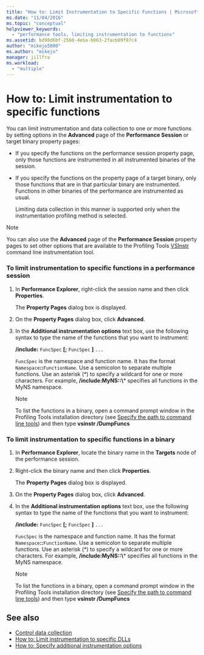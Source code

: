 ```yaml
---
title: "How to: Limit Instrumentation to Specific Functions | Microsoft Docs"
ms.date: "11/04/2016"
ms.topic: "conceptual"
helpviewer_keywords:
  - "performance tools, limiting instrumentation to functions"
ms.assetid: bd98d6bf-2560-4eba-b063-2facb09f87c4
author: "mikejo5000"
ms.author: "mikejo"
manager: jillfra
ms.workload:
  - "multiple"
---
```

# How to: Limit instrumentation to specific functions
You can limit instrumentation and data collection to one or more functions by setting options in the **Advanced** page of the **Performance Session** or target binary property pages:

- If you specify the functions on the performance session property page, only those functions are instrumented in all instrumented binaries of the session.

- If you specify the functions on the property page of a target binary, only those functions that are in that particular binary are instrumented. Functions in other binaries of the performance are instrumented as usual.

  Limiting data collection in this manner is supported only when the instrumentation profiling method is selected.

> [!NOTE]
> You can also use the **Advanced** page of the **Performance Session** property pages to set other options that are available to the Profiling Tools [VSInstr](../profiling/vsinstr.md) command line instrumentation tool.

### To limit instrumentation to specific functions in a performance session

1. In **Performance Explorer**, right-click the session name and then click **Properties**.

    The **Property Pages** dialog box is displayed.

2. On the **Property Pages** dialog box, click **Advanced**.

3. In the **Additional instrumentation options** text box, use the following syntax to type the name of the functions that you want to instrument:

    **/include:** `FuncSpec` **[;** `FuncSpec` **]** `...`

    `FuncSpec` is the namespace and function name. It has the format `Namespace`**::**`FunctionName`. Use a semicolon to separate multiple functions. Use an asterisk (\*) to specify a wildcard for one or more characters. For example, **/include:MyNS::\\*** specifies all functions in the MyNS namespace.

   > [!NOTE]
   > To list the functions in a binary, open a command prompt window in the Profiling Tools installation directory (see [Specify the path to command line tools](../profiling/specifying-the-path-to-profiling-tools-command-line-tools.md)) and then type **vsinstr /DumpFuncs**

### To limit instrumentation to specific functions in a binary

1. In **Performance Explorer**, locate the binary name in the **Targets** node of the performance session.

2. Right-click the binary name and then click **Properties**.

    The **Property Pages** dialog box is displayed.

3. On the **Property Pages** dialog box, click **Advanced**.

4. In the **Additional instrumentation options** text box, use the following syntax to type the name of the functions that you want to instrument:

    **/include:** `FuncSpec` **[;** `FuncSpec` **]** `...`

    `FuncSpec` is the namespace and function name. It has the format `Namespace`**::**`FunctionName`. Use a semicolon to separate multiple functions. Use an asterisk (\*) to specify a wildcard for one or more characters. For example, **/include:MyNS::\\*** specifies all functions in the MyNS namespace.

   > [!NOTE]
   > To list the functions in a binary, open a command prompt window in the Profiling Tools installation directory (see [Specify the path to command line tools](../profiling/specifying-the-path-to-profiling-tools-command-line-tools.md)) and then type **vsinstr /DumpFuncs**

## See also
- [Control data collection](../profiling/controlling-data-collection.md)
- [How to: Limit instrumentation to specific DLLs](../profiling/how-to-limit-instrumentation-to-specific-dlls.md)
- [How to: Specify additional instrumentation options](../profiling/how-to-specify-additional-instrumentation-options.md)